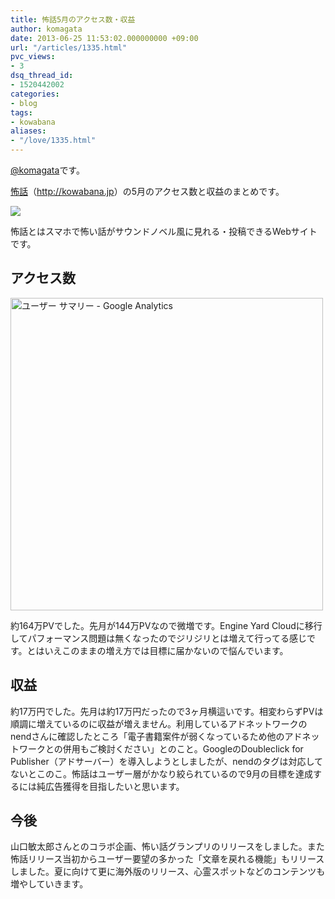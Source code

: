```yaml
---
title: 怖話5月のアクセス数・収益
author: komagata
date: 2013-06-25 11:53:02.000000000 +09:00
url: "/articles/1335.html"
pvc_views:
- 3
dsq_thread_id:
- 1520442002
categories:
- blog
tags:
- kowabana
aliases:
- "/love/1335.html"
---
```

[@komagata][1]です。

<a href="http://kowabana.jp" title="怖話" target="_blank">怖話</a>（<a href="http://kowabana.jp" title="怖話" target="_blank">http://kowabana.jp</a>）の5月のアクセス数と収益のまとめです。


  <a href="http://kowabana.jp"><img src="https://lh4.googleusercontent.com/-8-pkth8ETpA/UYjg32awOAI/AAAAAAAADKg/0h8DP9Cg4CQ/s400/Screen%2520Shot%25202013-05-07%2520at%25208.08.34%2520PM.png" /></a>


怖話とはスマホで怖い話がサウンドノベル風に見れる・投稿できるWebサイトです。

## アクセス数


  <img width="500px" src="http://gyazo.com/c04acc262733cc6fb34b687a347b443f.png" alt="ユーザー サマリー - Google Analytics" />


約164万PVでした。先月が144万PVなので微増です。Engine Yard Cloudに移行してパフォーマンス問題は無くなったのでジリジリとは増えて行ってる感じです。とはいえこのままの増え方では目標に届かないので悩んでいます。

## 収益

約17万円でした。先月は約17万円だったので3ヶ月横這いです。相変わらずPVは順調に増えているのに収益が増えません。利用しているアドネットワークのnendさんに確認したところ「電子書籍案件が弱くなっているため他のアドネットワークとの併用もご検討ください」とのこと。GoogleのDoubleclick for Publisher（アドサーバー）を導入しようとしましたが、nendのタグは対応してないとこのこ。怖話はユーザー層がかなり絞られているので9月の目標を達成するには純広告獲得を目指したいと思います。

## 今後

山口敏太郎さんとのコラボ企画、怖い話グランプリのリリースをしました。また怖話リリース当初からユーザー要望の多かった「文章を戻れる機能」もリリースしました。夏に向けて更に海外版のリリース、心霊スポットなどのコンテンツも増やしていきます。

 [1]: http://twitter.com/komagata